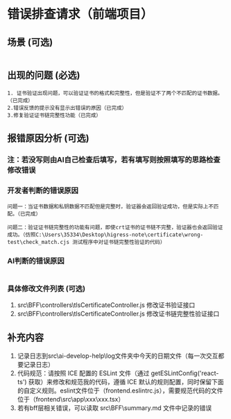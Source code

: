 # 错误排查请求（前端项目）

## 场景 (可选)
```
```

## 出现的问题 (必选)
```
1. 证书验证出现问题，可以验证证书的格式和完整性，但是验证不了两个不匹配的证书数据。（已完成）
2.错误反馈的提示没有显示出错误的原因（已完成）
3.修复验证证书链完整性功能（已完成）

```

## 报错原因分析 (可选)
### 注：若没写则由AI自己检查后填写，若有填写则按照填写的思路检查修改错误
### 开发者判断的错误原因
```
问题一：当证书数据和私钥数据不匹配但是完整时，验证器会返回验证成功，但是实际上不匹配。（已完成）

问题二：验证证书链完整性的功能有问题，即使crt证书的证书链不完整，验证器也会返回验证成功。（仿照C:\Users\35334\Desktop\higress-note\certificate\wrong-test\check_match.cjs 测试程序中对证书链完整性验证的代码）

```

### AI判断的错误原因
```
```

### 具体修改文件列表 (可选)
1. src\BFF\controllers\tlsCertificateController.js 修改证书验证接口
2. src\BFF\controllers\tlsCertificateController.js 修改证书链完整性验证接口

## 补充内容
1. 记录日志到src\ai-develop-help\log文件夹中今天的日期文件（每一次交互都要记录日志）
2. 代码规范：请按照 ICE 配置的 ESLint 文件（通过 getESLintConfig('react-ts') 获取）来修改和规范我的代码，遵循 ICE 默认的规则配置，同时保留下面的自定义规则。eslint文件位于（frontend\.eslintrc.js），需要规范代码的文件位于（frontend\src\app\xxx\xxx.tsx）
3. 若有bff层相关错误，可以读取 src\BFF\summary.md 文件中记录的错误